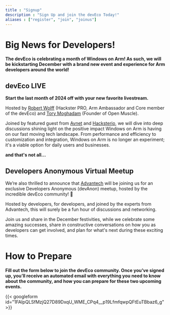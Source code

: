 ```yaml
---
title : "Signup"
description : "Sign Up and join the devEco Today!"
aliases : ["register", "join", "joinus"]
---
```


# Big News for Developers!

**The devEco is celebrating a month of Windows on Arm! As such, we will be kickstarting December with a brand new event and experience for Arm developers around the world!**

## devEco LIVE

**Start the last month of 2024 off with your new favorite livestream.**

Hosted by [Robert Wolff](https://www.linkedin.com/in/fixxxxxxer/) (Hackster PRO, Arm Ambassador and Core member of the devEco) and [Tory Moghadam](https://www.linkedin.com/in/tory-moghadam-88037424/) (Founder of Open Muscle).

Joined by featured guest from [Avnet](https://www.avnet.com/) and [Hacksterio](https://www.hackster.io/), we will dive into deep discussions shining light on the positive impact Windows on Arm is having on our fast moving tech landscape. From performance and efficiency to customization and integration, Windows on Arm is no longer an experiment; it's a viable option for daily users and businesses. 

**and that's not all...**

## Developers Anonymous Virtual Meetup

We’re also thrilled to announce that [Advantech](https://www.advantech.com/en/form/becf747b-b5f9-4327-87b5-e2341b52ef11?callback=39590dd5-960d-4518-8f4a-1b4bdd19eeae&utm_campaign=Robert&utm_medium=Deveco&utm_source=Developer) will be joining us for an exclusive Developers Anonymous (devAnon) meetup, hosted by the incredible devEco community! 🌟

Hosted by developers, for developers, and joined by the experts from Advantech, this will surely be a fun hour of discussions and networking.

Join us and share in the December festivities, while we celebrate some amazing successes, share in constructive conversations on how you as developers can get involved, and plan for what's next during these exciting times.

# How to Prepare

**Fill out the form below to join the devEco community. Once you’ve signed up, you’ll receive an automated email with everything you need to know about the community, and how you can prepare for these two upcoming events.**

{{< googleform id="1FAIpQLSfMzjQ27D89DxqU_WME_CPq4__p19LfmfqwpQFtEuTBbaz6_g" >}}